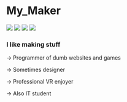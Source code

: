 <h1>My_Maker</h1>
<p>
  <img src="https://forthebadge.com/images/badges/0-percent-optimized.svg"> <img src="https://forthebadge.com/images/badges/made-with-crayons.svg"> <img src="https://forthebadge.com/images/badges/built-with-love.svg"> <img src="https://forthebadge.com/images/badges/powered-by-black-magic.svg"> 
</p>

<h3><b>I like making stuff</b></h3>

<p>→ Programmer of dumb websites and games</p>
<p>→ Sometimes designer</p>
<p>→ Professional VR enjoyer</p> 
<p>→ Also IT student</p>


<!--
**mymakerofficial/mymakerofficial** is a ✨ _special_ ✨ repository because its `README.md` (this file) appears on your GitHub profile.

Here are some ideas to get you started:

- 🔭 I’m currently working on ...
- 🌱 I’m currently learning ...
- 👯 I’m looking to collaborate on ...
- 🤔 I’m looking for help with ...
- 💬 Ask me about ...
- 📫 How to reach me: ...
- 😄 Pronouns: ...
- ⚡ Fun fact: ...
-->
